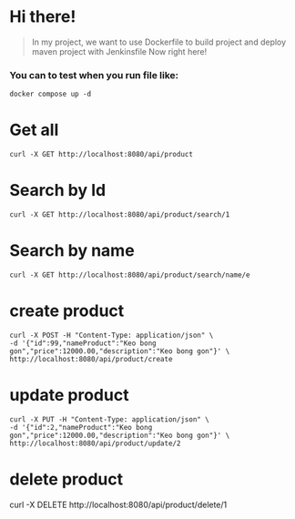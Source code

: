 # Hi there!
> In my project, we want to use Dockerfile to build project and deploy maven project with Jenkinsfile
> Now right here!
### You can to test when you run file like:
```
docker compose up -d
```
# Get all
```
curl -X GET http://localhost:8080/api/product
```
# Search by Id
```
curl -X GET http://localhost:8080/api/product/search/1
```
# Search by name
```
curl -X GET http://localhost:8080/api/product/search/name/e
```
# create product
```
curl -X POST -H "Content-Type: application/json" \
-d '{"id":99,"nameProduct":"Keo bong gon","price":12000.00,"description":"Keo bong gon"}' \
http://localhost:8080/api/product/create
```

# update product
```
curl -X PUT -H "Content-Type: application/json" \
-d '{"id":2,"nameProduct":"Keo bong gon","price":12000.00,"description":"Keo bong gon"}' \
http://localhost:8080/api/product/update/2
```
# delete product
curl -X DELETE http://localhost:8080/api/product/delete/1